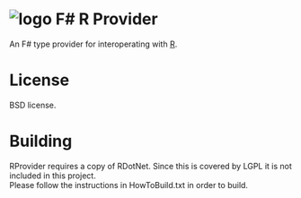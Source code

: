 
![logo](https://www.bluemountaincapital.com/media/logo.gif)
F# R Provider
=======
An F# type provider for interoperating with [R](http://www.r-project.org/).

License
=======
BSD license.

Building
=======
RProvider requires a copy of RDotNet.  Since this is covered by LGPL it is not included in this project.  
Please follow the instructions in HowToBuild.txt in order to build.
